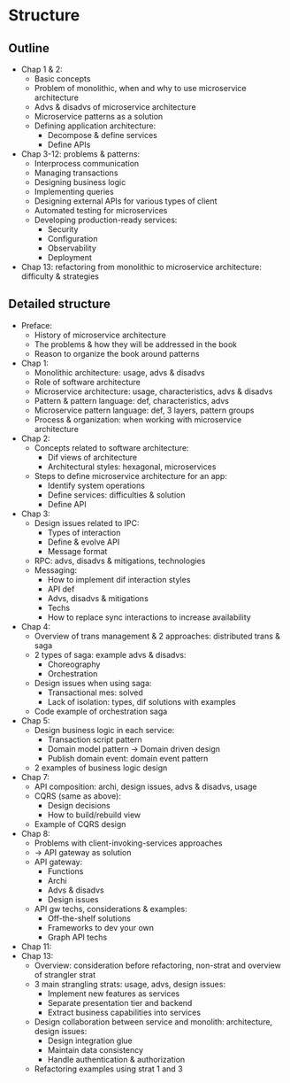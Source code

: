 # Structure
## Outline
- Chap 1 & 2:
  - Basic concepts
  - Problem of monolithic, when and why to use microservice architecture
  - Advs & disadvs of microservice architecture
  - Microservice patterns as a solution
  - Defining application architecture:
    - Decompose & define services
    - Define APIs
- Chap 3-12: problems & patterns:
  - Interprocess communication
  - Managing transactions
  - Designing business logic
  - Implementing queries
  - Designing external APIs for various types of client
  - Automated testing for microservices
  - Developing production-ready services:
    - Security
    - Configuration
    - Observability
    - Deployment
- Chap 13: refactoring from monolithic to microservice architecture: difficulty & strategies

## Detailed structure
- Preface:
  - History of microservice architecture
  - The problems & how they will be addressed in the book
  - Reason to organize the book around patterns
- Chap 1:
  - Monolithic architecture: usage, advs & disadvs
  - Role of software architecture
  - Microservice architecture: usage, characteristics, advs & disadvs
  - Pattern & pattern language: def, characteristics, advs
  - Microservice pattern language: def, 3 layers, pattern groups
  - Process & organization: when working with microservice architecture
- Chap 2:
  - Concepts related to software architecture:
    - Dif views of architecture
    - Architectural styles: hexagonal, microservices
  - Steps to define microservice architecture for an app:
    - Identify system operations
    - Define services: difficulties & solution
    - Define API
- Chap 3:
  - Design issues related to IPC:
    - Types of interaction
    - Define & evolve API
    - Message format
  - RPC: advs, disadvs & mitigations, technologies
  - Messaging:
    - How to implement dif interaction styles
    - API def
    - Advs, disadvs & mitigations
    - Techs
    - How to replace sync interactions to increase availability
- Chap 4:
  - Overview of trans management & 2 approaches: distributed trans & saga
  - 2 types of saga: example advs & disadvs:
    - Choreography
    - Orchestration
  - Design issues when using saga:
    - Transactional mes: solved
    - Lack of isolation: types, dif solutions with examples
  - Code example of orchestration saga
- Chap 5:
  - Design business logic in each service:
    - Transaction script pattern
    - Domain model pattern -> Domain driven design
    - Publish domain event: domain event pattern
  - 2 examples of business logic design
- Chap 7:
  - API composition: archi, design issues, advs & disadvs, usage
  - CQRS (same as above):
    - Design decisions
    - How to build/rebuild view
  - Example of CQRS design
- Chap 8:
  - Problems with client-invoking-services approaches
  - -> API gateway as solution
  - API gateway:
    - Functions
    - Archi
    - Advs & disadvs
    - Design issues
  - API gw techs, considerations & examples:
    - Off-the-shelf solutions
    - Frameworks to dev your own
    - Graph API techs
- Chap 11:
- Chap 13:
  - Overview: consideration before refactoring, non-strat and overview of strangler strat
  - 3 main strangling strats: usage, advs, design issues:
    - Implement new features as services
    - Separate presentation tier and backend
    - Extract business capabilities into services
  - Design collaboration between service and monolith: architecture, design issues:
    - Design integration glue
    - Maintain data consistency
    - Handle authentication & authorization
  - Refactoring examples using strat 1 and 3